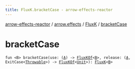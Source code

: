 ```yaml
---
title: FluxK.bracketCase - arrow-effects-reactor
---
```


[arrow-effects-reactor](../../index.html) / [arrow.effects](../index.html) / [FluxK](index.html) / [bracketCase](./bracket-case.html)

# bracketCase

`fun <B> bracketCase(use: (`[`A`](index.html#A)`) -> `[`FluxKOf`](../-flux-k-of.html)`<`[`B`](bracket-case.html#B)`>, release: (`[`A`](index.html#A)`, ExitCase<`[`Throwable`](https://kotlinlang.org/api/latest/jvm/stdlib/kotlin/-throwable/index.html)`>) -> `[`FluxKOf`](../-flux-k-of.html)`<`[`Unit`](https://kotlinlang.org/api/latest/jvm/stdlib/kotlin/-unit/index.html)`>): `[`FluxK`](index.html)`<`[`B`](bracket-case.html#B)`>`